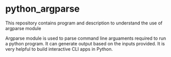 # python_argparse
This repository contains program and description to understand the use of argparse module


Argparse module is used to parse command line arguaments required to run a python program. It can generate output based on the inputs provided. It is very helpful to build interactive CLI apps in Python. 
